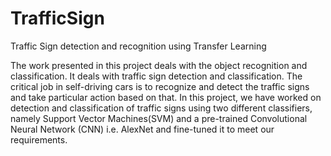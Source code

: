 # TrafficSign
Traffic Sign detection and recognition using Transfer Learning 


The work presented in this project deals with the object recognition and classification. It deals with traffic sign detection and classification. The critical job in self-driving cars is to recognize and detect the traffic signs and take particular action based on that. In this project, we have worked on detection and classification of traffic signs using two different classifiers, namely Support Vector Machines(SVM) and a pre-trained Convolutional Neural Network (CNN) i.e. AlexNet and fine-tuned it to meet our requirements.
